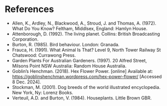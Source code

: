 # References

- Allen, K., Ardley, N., Blackwood, A., Stroud, J. and Thomas, A. (1972). What Do You Know? Feltham, Middlsex, England: Hamlyn House.
- Attenborough, D. (1992). The living planet. Collins: British Broadcasting Corporation.
- Burton, R. (1985). Bird behaviour. London: Granada.
- Frauca, H. (1991). What Animal Is That? Level 9, North Tower Railway St Chatswood: Currawong Press.
- Garden Plants For Australian Gardeners. (1997). 20 Alfred Street, Milsons Point NSW Australia: Random House Australia.
- Goblin’s Henchman. (2018). Hex Flower Power. [online] Available at: <https://goblinshenchman.wordpress.com/hex-power-flower/> [Accessed 8 Dec. 2024].
- Stockman, M. (2001). Dog breeds of the world illustrated encyclopedia. New York, Ny: Lorenz Books.
- Verteuil, A.D. and Burton, V. (1984). Houseplants. Little Brown GBR.
